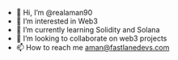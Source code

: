 - 👋 Hi, I’m @realaman90
- 👀 I’m interested in Web3
- 🌱 I’m currently learning Solidity and Solana 
- 💞️ I’m looking to collaborate on web3 projects 
- 📫 How to reach me aman@fastlanedevs.com

